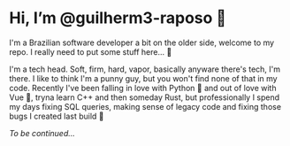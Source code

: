 # Hi, I’m @guilherm3-raposo 👋

I'm a Brazilian software developer a bit on the older side, welcome to my repo. I really need to put some stuff here... 🤪

I'm a tech head. Soft, firm, hard, vapor, basically anyware there's tech, I'm there. I like to think I'm a punny guy, but you won't find none of that in my code. Recently I've been falling in love with Python 🐍 and out of love with Vue 🥲, tryna learn C++ and then someday Rust, but professionally I spend my days fixing SQL queries,  making sense of legacy code and fixing those bugs I created last build 🤣

*To be continued...*
